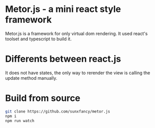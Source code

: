 Metor.js - a mini react style framework
======================================


Metor.js is a framework for only virtual dom rendering. It used react's toolset and typescript to build it. 

Differents between react.js
===========================

It does not have states, the only way to rerender the view is calling the update method manually.

Build from source
==========

```sh
git clone https://github.com/sunxfancy/metor.js
npm i 
npm run watch
```


